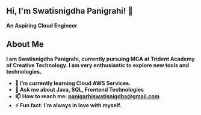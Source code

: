 ## Hi, I'm Swatisnigdha Panigrahi! 👋
<b>An Aspiring Cloud Engineer<b>
## About Me
I am Swatisnigdha Panigrahi, currently pursuing MCA at Trident Academy of Creative Technology. I am very enthusiastic to explore new tools and technologies.

- 🌱 I’m currently learning Cloud AWS Services.
- 💬 Ask me about Java, SQL, Frontend Technologies
- 📫 How to reach me: panigarhiswatisnigdha@gmail.com 
- ⚡ Fun fact: I'm always in love with myself.

